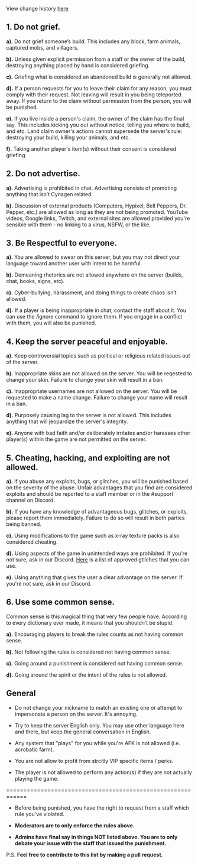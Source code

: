 View change history [here](https://github.com/Kyrobi/Cynagen/commits/master/Files)

## 1. Do not grief.

**a).** Do not grief someone’s build. This includes any block, farm animals, captured mobs, and villagers.

**b).** Unless given explicit permission from a staff or the owner of the build, destroying anything placed by hand is considered griefing.

**c).** Griefing what is considered an abandoned build is generally not allowed.

**d).** If a person requests for you to leave their claim for any reason, you must comply with their request. Not leaving will result in you being teleported away. If you return to the claim without permission from the person, you will be punished.

**e).** If you live inside a person's claim, the owner of the claim has the final say. This includes kicking you out without notice, telling you where to build, and etc. Land claim owner's actions cannot supersede the server's rule: destroying your build, killing your animals, and etc. 

**f).** Taking another player's item(s) without their consent is considered griefing. 



## 2. Do not advertise.
**a).** Advertising is prohibited in chat. Advertising consists of promoting anything that isn’t Cynagen related.

**b).** Discussion of external products (Computers, Hypixel, Bell Peppers, Dr. Pepper, etc.) are allowed as long as they are not being promoted. YouTube videos, Google links, Twitch, and external sites are allowed provided you're sensible with them - no linking to a virus, NSFW, or the like.



## 3. Be Respectful to everyone. 
**a).** You are allowed to swear on this server, but you may not direct your language toward another user with intent to be harmful.

**b).** Demeaning rhetorics are not allowed anywhere on the server (builds, chat, books, signs, etc).

**c).** Cyber-bullying, harassment, and doing things to create chaos isn’t allowed.

**d).** If a player is being inappropriate in chat, contact the staff about it. You can use the /ignore command to ignore them. If you engage in a conflict with them, you will also be punished.



## 4. Keep the server peaceful and enjoyable.
**a).** Keep controversial topics such as political or religious related issues out of the server.

**b).** Inappropriate skins are not allowed on the server. You will be reqested to change your skin. Failure to change your skin will result in a ban.

**c).** Inappropriate usernames are not allowed on the server. You will be requested to make a name change. Failure to change your name will result in a ban.

**d).** Purposely causing lag to the server is not allowed. This includes anything that will jeopardize the server's integrity.

**e).** Anyone with bad faith and/or deliberately irritates and/or harasses other player(s) within the game are not permitted on the server.



## 5. Cheating, hacking, and exploiting are not allowed. 
**a).** If you abuse any exploits, bugs, or glitches, you will be punished based on the severity of the abuse. Unfair advantages that you find are considered exploits and should be reported to a staff member or in the #support channel on Discord. 

**b).** If you have any knowledge of advantageous bugs, glitches, or exploits, please report them immediately. Failure to do so will result in both parties being banned.

**c).** Using modifications to the game such as x-ray texture packs is also considered cheating.

**d).** Using aspects of the game in unintended ways are prohibited. If you're not sure, ask in our Discord. [Here](https://github.com/Kyrobi/Cynagen/blob/master/Files/allowedglitches.md) is a list of approved gtliches that you can use.

**e).** Using anything that gives the user a clear advantage on the server. If you're not sure, ask in our Discord.



## 6. Use some common sense.
Common sense is this magical thing that very few people have. According to every dictionary ever made, it means that you shouldn’t be stupid.

**a).** Encouraging players to break the rules counts as not having common sense.

**b).** Not following the rules is considered not having common sense.

**c).** Going around a punishment is considered not having common sense.

**d).** Going around the spirit or the intent of the rules is not allowed.


## General

* Do not change your nickname to match an existing one or attempt to impersonate a person on the server. It's annoying.

* Try to keep the server English only. You may use other language here and there, but keep the general conversation in English.

* Any system that "plays" for you while you're AFK is not allowed (i.e. acrobatic farm).

* You are not allow to profit from strcitly VIP specific items / perks. 

* The player is not allowed to perform any action(s) if they are not actually playing the game.

============================================================

* Before being punished, you have the right to request from a staff which rule you've violated.

* **Moderators are to only enforce the rules above.**

* **Admins have final say in things NOT listed above. You are to only debate your issue with the staff that issued the punishment.**

P.S. **Feel free to contribute to this list by making a pull request.**
